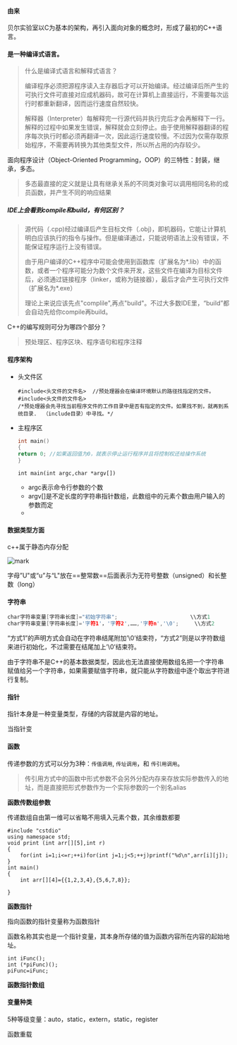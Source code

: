 #### 由来

贝尔实验室以C为基本的架构，再引入面向对象的概念时，形成了最初的C++语言。

#### 是一种编译式语言。

> 什么是编译式语言和解释式语言？
>
> 编译程序必须把源程序读入主存器后才可以开始编译。经过编译后所产生的可执行文件可直接对应成机器码，故可在计算机上直接运行，不需要每次运行时都重新翻译，因而运行速度自然较快。
>
> 解释器（Interpreter）每解释完一行源代码并执行完后才会再解释下一行。解释的过程中如果发生错误，解释就会立刻停止。由于使用解释器翻译的程序每次执行时都必须再翻译一次，因此运行速度较慢。不过因为仅需存取原始程序，不需要再转换为其他类型文件，所以所占用的内存较少。

面向程序设计（Object-Oriented Programming，OOP）的三特性：封装，继承，多态。

> 多态最直接的定义就是让具有继承关系的不同类对象可以调用相同名称的成员函数，并产生不同的响应结果



##### IDE上会看到compile和build，有何区别？

> 源代码（.cpp)经过编译后产生目标文件（.obj)，即机器码，它能让计算机明白应该执行的指令与操作。但是编译通过，只能说明语法上没有错误，不能保证程序运行上没有错误。
>
> 由于用户编译的C++程序中可能会使用到函数库（扩展名为*.lib）中的函数，或者一个程序可能分为数个文件来开发，这些文件在编译为目标文件后，必须通过链接程序（linker，或称为链接器），最后才会产生可执行文件（扩展名为*.exe）
>
> 理论上来说应该先点"complile",再点"build"。不过大多数IDE里，“build”都会自动先给你compile再build。



C++的编写规则可分为哪四个部分？

> 预处理区、程序区块、程序语句和程序注释
#### 程序架构

* 头文件区

  ```
  #include<头文件的文件名>  //预处理器会在编译环境默认的路径找指定的文件。
  #include<头文件的文件名>  
  /*预处理器会先寻找当前程序文件的工作目录中是否有指定的文件。如果找不到，就再到系统目录.  （include目录）中寻找。*/
  ```

  

* 主程序区 

  ```c++
  int main()
  {
  return 0; //如果返回值为0，就表示停止运行程序并且将控制权还给操作系统
  }
  ```

  ```
  int main(int argc,char *argv[])
  ```
  
  * argc表示命令行参数的个数
  * argv[]是不定长度的字符串指针数组，此数组中的元素个数由用户输入的参数而定
  * 

#### 数据类型方面

c++属于静态内存分配

![mark](http://mally.oss-cn-qingdao.aliyuncs.com/PicGo上传的图片/20200406/221538676.png)



字母”U"或“u”与“L"放在==整常数==后面表示为无符号整数（unsigned）和长整数（long）

#### 字符串

```c
char字符串变量[字符串长度]="初始字符串";						\\方式1
char字符串变量[字符串长度]='字符1'，'字符2',……,'字符n','\0';		\\方式2
```

“方式1”的声明方式会自动在字符串结尾附加’\0’结束符，“方式2”则是以字符数组来进行初始化，不过需要在结尾加上’\0’结束符。



由于字符串不是C++的基本数据类型，因此也无法直接使用数组名把一个字符串赋值给另一个字符串，如果需要赋值字符串，就只能从字符数组中逐个取出字符进行复制。





#### 指针

指针本身是一种变量类型，存储的内容就是内容的地址。

当指针变





#### 函数

传递参数的方式可以分为3种：`传值调用`,   `传址调用`，和 `传引用调用`。

> 传引用方式中的函数中形式参数不会另外分配内存来存放实际参数传入的地址，而是直接把形式参数作为一个实际参数的一个别名alias



**函数传数组参数**

传递数组自由第一维可以省略不用填入元素个数，其余维数都要

```
#include "cstdio"
using namespace std;
void print (int arr[][5],int r)
{
    for(int i=1;i<=r;++i)for(int j=1;j<5;++j)printf("%d\n",arr[i][j]);
}
int main()
{
    int arr[][4]={{1,2,3,4},{5,6,7,8}};
    
}
```





**函数指针**

指向函数的指针变量称为函数指针

函数名称其实也是一个指针变量，其本身所存储的值为函数内容所在内容的起始地址。

```
int iFunc();
int (*piFunc)();
piFunc=iFunc;
```



**函数指针数组**







#### 变量种类

5种等级变量：auto，static，extern，static，register

函数重载

